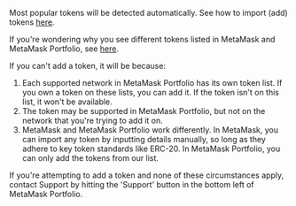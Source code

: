 Most popular tokens will be detected automatically. See how to import (add) tokens [here](https://support.metamask.io/hc/en-us/articles/8324697607835). 


If you're wondering why you see different tokens listed in MetaMask and MetaMask Portfolio, see [here](https://support.metamask.io/hc/en-us/articles/10554670875291). 


If you can't add a token, it will be because:


1. Each supported network in MetaMask Portfolio has its own token list. If you own a token on these lists, you can add it. If the token isn't on this list, it won't be available.
2. The token may be supported in MetaMask Portfolio, but not on the network that you're trying to add it on.
3. MetaMask and MetaMask Portfolio work differently. In MetaMask, you can import any token by inputting details manually, so long as they adhere to key token standards like ERC-20. In MetaMask Portfolio, you can only add the tokens from our list.


If you're attempting to add a token and none of these circumstances apply, contact Support by hitting the 'Support' button in the bottom left of MetaMask Portfolio. 

